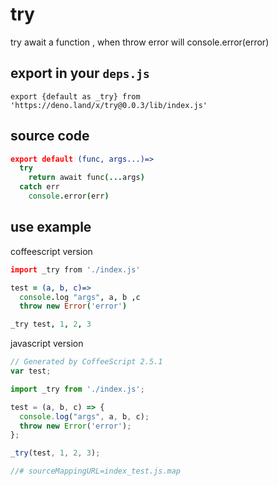 <!-- 本文件由 ./readme.make.md 自动生成，请不要直接修改此文件 -->

# try 

try await a function , when throw error will console.error(error)

## export in your `deps.js`

```
export {default as _try} from 'https://deno.land/x/try@0.0.3/lib/index.js'
```

## source code

```coffee
export default (func, args...)=>
  try
    return await func(...args)
  catch err
    console.error(err)

```

## use example

coffeescript version

```coffee
import _try from './index.js'

test = (a, b, c)=>
  console.log "args", a, b ,c
  throw new Error('error')

_try test, 1, 2, 3

```


javascript version

```javascript
// Generated by CoffeeScript 2.5.1
var test;

import _try from './index.js';

test = (a, b, c) => {
  console.log("args", a, b, c);
  throw new Error('error');
};

_try(test, 1, 2, 3);

//# sourceMappingURL=index_test.js.map

```
